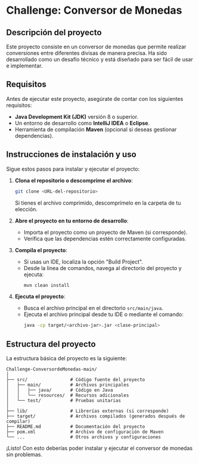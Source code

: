 # Challenge: Conversor de Monedas

## Descripción del proyecto

Este proyecto consiste en un conversor de monedas que permite realizar conversiones entre diferentes divisas de manera precisa. Ha sido desarrollado como un desafío técnico y está diseñado para ser fácil de usar e implementar.

## Requisitos

Antes de ejecutar este proyecto, asegúrate de contar con los siguientes requisitos:

- **Java Development Kit (JDK)** versión 8 o superior.
- Un entorno de desarrollo como **IntelliJ IDEA** o **Eclipse**.
- Herramienta de compilación **Maven** (opcional si deseas gestionar dependencias).

## Instrucciones de instalación y uso

Sigue estos pasos para instalar y ejecutar el proyecto:

1. **Clona el repositorio o descomprime el archivo**:
   ```bash
   git clone <URL-del-repositorio>
   ```
   Si tienes el archivo comprimido, descomprímelo en la carpeta de tu elección.

2. **Abre el proyecto en tu entorno de desarrollo**:
   - Importa el proyecto como un proyecto de Maven (si corresponde).
   - Verifica que las dependencias estén correctamente configuradas.

3. **Compila el proyecto**:
   - Si usas un IDE, localiza la opción "Build Project".
   - Desde la línea de comandos, navega al directorio del proyecto y ejecuta:
     ```bash
     mvn clean install
     ```

4. **Ejecuta el proyecto**:
   - Busca el archivo principal en el directorio `src/main/java`.
   - Ejecuta el archivo principal desde tu IDE o mediante el comando:
     ```bash
     java -cp target/<archivo-jar>.jar <clase-principal>
     ```

## Estructura del proyecto

La estructura básica del proyecto es la siguiente:

```
Challenge-ConversordeMonedas-main/
│
├── src/                # Código fuente del proyecto
│   ├── main/           # Archivos principales
│   │   ├── java/       # Código en Java
│   │   └── resources/  # Recursos adicionales
│   └── test/           # Pruebas unitarias
│
├── lib/                # Librerías externas (si corresponde)
├── target/             # Archivos compilados (generados después de compilar)
├── README.md           # Documentación del proyecto
├── pom.xml             # Archivo de configuración de Maven
└── ...                 # Otros archivos y configuraciones
```

¡Listo! Con esto deberías poder instalar y ejecutar el conversor de monedas sin problemas.
